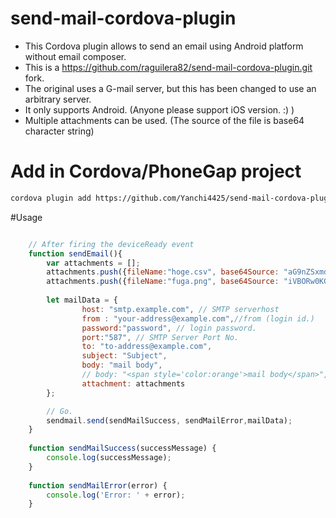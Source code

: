 # send-mail-cordova-plugin

- This Cordova plugin allows to send an email using Android platform without email composer.
- This is a https://github.com/raguilera82/send-mail-cordova-plugin.git fork.
- The original uses a G-mail server, but this has been changed to use an arbitrary server.
- It only supports Android. (Anyone please support iOS version. :) )
- Multiple attachments can be used. (The source of the file is base64 character string)

# Add in Cordova/PhoneGap project

```bash
cordova plugin add https://github.com/Yanchi4425/send-mail-cordova-plugin.git
```

#Usage

```javascript

    // After firing the deviceReady event
    function sendEmail(){
        var attachments = [];
        attachments.push({fileName:"hoge.csv", base64Source: "aG9nZSxmdWdhLHBpeW8="});
        attachments.push({fileName:"fuga.png", base64Source: "iVBORw0KGgoAAAANSUhEUgAAAAIAAAACCAIAAAD91JpzAAAAAXNSR0IArs4c6QAAAARnQU1BAACxjwv8YQUAAAAJcEhZcwAADsMAAA7DAcdvqGQAAAAUSURBVBhXYwCBRS8Y3sqo/P//HwAZpAW19iezEgAAAABJRU5ErkJggg=="});
        
        let mailData = {
                host: "smtp.example.com", // SMTP serverhost 
                from : "your-address@example.com",//from (login id.)
                password:"password", // login password.
                port:"587", // SMTP Server Port No.
                to: "to-address@example.com",
                subject: "Subject",
                body: "mail body",
                // body: "<span style='color:orange'>mail body</span>", // can use html.
                attachment: attachments
        };

        // Go.
        sendmail.send(sendMailSuccess, sendMailError,mailData);
    }
    
    function sendMailSuccess(successMessage) {
        console.log(successMessage);
    }
    
    function sendMailError(error) {
        console.log('Error: ' + error);
    }
```
